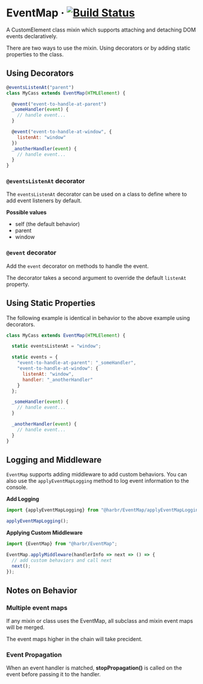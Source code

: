 # EventMap &middot; [![Build Status](https://travis-ci.com/jhorback/harbor-utils.svg?branch=packages/EventMap)](https://travis-ci.com/jhorback/harbor-utils)

A CustomElement class mixin which supports attaching and detaching DOM events declaratively.

There are two ways to use the mixin. Using decorators or by adding static properties to the class.

## Using Decorators
```js
@eventsListenAt("parent")
class MyCass extends EventMap(HTMLElement) {

  @event("event-to-handle-at-parent")
  _someHandler(event) {
    // handle event...
  }

  @event("event-to-handle-at-window", {
    listenAt: "window"
  })
  _anotherHandler(event) {
    // handle event...
  }
}
```
### `@eventsListenAt` decorator
The `eventsListenAt` decorator can be used on a class to define where to add event listeners by default.

**Possible values** 
- self (the default behavior)
- parent
- window

### `@event` decorator
Add the `event` decorator on methods to handle the event.

The decorator takes a second argument to override the default `listenAt` property.



## Using Static Properties
The following example is identical in behavior to the above example using decorators.
```js
class MyCass extends EventMap(HTMLElement) {

  static eventsListenAt = "window";

  static events = {
    "event-to-handle-at-parent": "_someHandler",
    "event-to-handle-at-window": {
      listenAt: "window",
      handler: "_anotherHandler"
    }
  };

  _someHandler(event) {
    // handle event...
  }

  _anotherHandler(event) {
    // handle event...
  }
}
```

## Logging and Middleware
`EventMap` supports adding middleware to add custom behaviors.
You can also use the `applyEventMapLogging` method to log
event  information to the console.

**Add Logging**
```js
import {applyEventMapLogging} from "@harbr/EventMap/applyEventMapLogging";

applyEventMapLogging();
```
**Applying Custom Middleware**
```js
import {EventMap} from "@harbr/EventMap";

EventMap.applyMiddleware(handlerInfo => next => () => {
  // add custom behaviors and call next
  next();
});
```


## Notes on Behavior

### Multiple event maps
If any mixin or class uses the EventMap, all subclass and mixin event maps will be merged.

The event maps higher in the chain will take precident.


### Event Propagation
When an event handler is matched, __stopPropagation()__
is called on the event before passing it to the handler.
